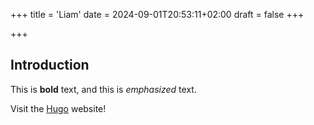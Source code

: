 +++
title = 'Liam'
date = 2024-09-01T20:53:11+02:00
draft = false
+++

+++
## Introduction

This is **bold** text, and this is *emphasized* text.

Visit the [Hugo](https://gohugo.io) website!

